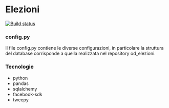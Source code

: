 # Elezioni
[![Build status](https://travis-ci.org/Cesaaar/od_elezioni.svg?branch=master)](https://travis-ci.org/Cesaaar)

### config.py ###
Il file config.py contiene le diverse configurazioni, in particolare la struttura del database corrisponde a quella realizzata nel repository od_elezioni.

### Tecnologie ###
- python
- pandas
- sqlalchemy
- facebook-sdk
- tweepy
